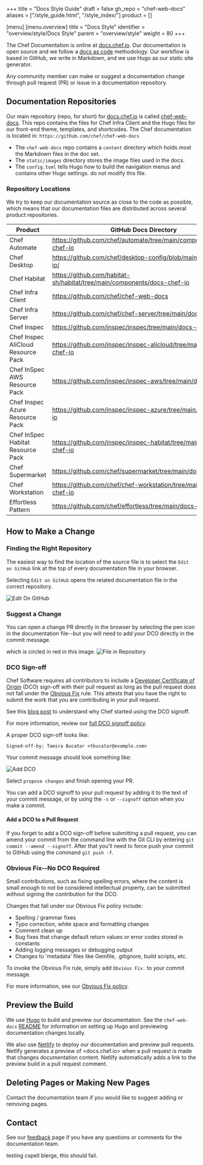 +++
title = "Docs Style Guide"
draft = false
gh_repo = "chef-web-docs"
aliases = ["/style_guide.html", "/style_index/"]
product = []

[menu]
  [menu.overview]
    title = "Docs Style"
    identifier = "overview/style/Docs Style"
    parent = "overview/style"
    weight = 80
+++

<!-- markdownlint-disable-file MD013 -->

The Chef Documentation is online at [docs.chef.io](https://docs.chef.io).
Our documentation is open source and we follow a [docs as code](https://www.docslikecode.com/) methodology.
Our workflow is based in GitHub, we write in Markdown, and we use Hugo as our static site generator.

Any community member can make or suggest a documentation change through pull request (PR) or issue in a documentation repository.

## Documentation Repositories

Our main repository (repo, for short) for [docs.chef.io](https://docs.chef.io) is called [chef-web-docs](https://github.com/chef/chef-web-docs). This repo contains the files for Chef Infra Client and the Hugo files for our front-end theme, templates, and shortcodes. The Chef documentation is located in: `https://github.com/chef/chef-web-docs`

- The `chef-web-docs` repo contains a `content` directory which holds most the Markdown files in the doc set.
- The `static/images` directory stores the image files used in the docs.
- The `config.toml` tells Hugo how to build the navigation menus and contains other Hugo settings. do not modify this file.

### Repository Locations

We try to keep our documentation source as close to the code as possible, which means that our documentation files are distributed across several product repositories.

<!-- markdownlint-disable -->
| Product | GitHub Docs Directory |
|---------|-----------------------|
| Chef Automate |https://github.com/chef/automate/tree/main/components/docs-chef-io|
| Chef Desktop |https://github.com/chef/desktop-config/blob/main/docs-chef-io/|
| Chef Habitat |https://github.com/habitat-sh/habitat/tree/main/components/docs-chef-io|
| Chef Infra Client |https://github.com/chef/chef-web-docs|
| Chef Infra Server |https://github.com/chef/chef-server/tree/main/docs-chef-io|
| Chef Inspec| https://github.com/inspec/inspec/tree/main/docs-chef-io|
| Chef Inspec AliCloud Resource Pack | https://github.com/inspec/inspec-alicloud/tree/main/docs-chef-io|
| Chef InSpec AWS Resource Pack| https://github.com/inspec/inspec-aws/tree/main/docs-chef-io|
| Chef Inspec Azure Resource Pack| https://github.com/inspec/inspec-azure/tree/main/docs-chef-io|
| Chef InSpec Habitat Resource Pack | https://github.com/inspec/inspec-habitat/tree/main/docs-chef-io|
| Chef Supermarket | https://github.com/chef/supermarket/tree/main/docs-chef-io |
| Chef Workstation| https://github.com/chef/chef-workstation/tree/main/docs-chef-io|
| Effortless Pattern |https://github.com/chef/effortless/tree/main/docs-chef-io|
<!-- markdownlint-enable -->

## How to Make a Change

### Finding the Right Repository

The easiest way to find the location of the source file is to select the `Edit on GitHub` link at the top of every documentation file in your browser.

Selecting `Edit on GitHub` opens the related documentation file in the correct repository.

![Edit On GitHub](/images/edit_on_github.png)

### Suggest a Change

You can open a change PR directly in the browser by selecting the pen icon in the documentation file--but you will need to add your DCO directly in the commit message.

which is circled in red in this image.
![File in Repository](/images/file_in_repo.png)

### DCO Sign-off

Chef Software requires all contributors to include a [Developer Certificate of Origin](https://developercertificate.org/) (DCO) sign-off with their pull request as long as the pull request does not fall under the [Obvious Fix](#obvious-fix) rule. This attests that you have the right to submit the work that you are contributing in your pull request.

See this [blog post](https://blog.chef.io/2016/09/19/introducing-developer-certificate-of-origin/) to understand why Chef started using the DCO signoff.

For more information, review our [full DCO signoff policy](https://github.com/chef/chef/blob/main/CONTRIBUTING.md#developer-certification-of-origin-dco).

A proper DCO sign-off looks like:

`Signed-off-by: Tamira Bucatar <tbucatar@example.com>`

Your commit message should look something like:

![Add DCO](/images/add_DCO.png)

Select `propose changes` and finish opening your PR.

You can add a DCO signoff to your pull request by adding it to the text of your commit message, or by using the `-s` or `--signoff` option when you make a commit.

#### Add a DCO to a Pull Request

If you forget to add a DCO sign-off before submitting a pull request, you can amend your commit from the command line with the Git CLI by entering `git commit --amend --signoff`. After that you'll need to force push your commit to GitHub using the command `git push -f`.

### Obvious Fix--No DCO Required

Small contributions, such as fixing spelling errors, where the content is small enough to not be considered intellectual property, can be submitted without signing the contribution for the DCO.

Changes that fall under our Obvious Fix policy include:

- Spelling / grammar fixes
- Typo correction, white space and formatting changes
- Comment clean up
- Bug fixes that change default return values or error codes stored in constants
- Adding logging messages or debugging output
- Changes to 'metadata' files like Gemfile, .gitignore, build scripts, etc.

To invoke the Obvious Fix rule, simply add `Obvious Fix.` to your commit message.

For more information, see our [Obvious Fix policy](https://github.com/chef/chef/blob/main/CONTRIBUTING.md#chef-obvious-fix-policy).

## Preview the Build

We use [Hugo](https://gohugo.io/documentation/) to build and preview our documentation. See the `chef-web-docs` [README](https://github.com/chef/chef-web-docs#local-development-environment) for information on setting up Hugo and previewing documentation changes locally.

We also use [Netlify](https://docs.netlify.com/) to deploy our documentation and preview pull requests. Netlify generates a preview of <docs.chef.io> when a pull request is made that changes documentation content. Netlify automatically adds a link to the preview build in a pull request comment.

## Deleting Pages or Making New Pages

Contact the documentation team if you would like to suggest adding or removing pages.

## Contact

See our [feedback](/feedback/) page if you have any questions or comments for the documentation team.

testing cspell blerge, this should fail.
